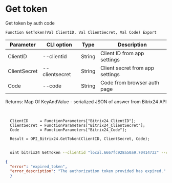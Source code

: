 ﻿---
sidebar_position: 2
---

# Get token
 Get token by auth code



`Function GetToken(Val ClientID, Val ClientSecret, Val Code) Export`

  | Parameter | CLI option | Type | Description |
  |-|-|-|-|
  | ClientID | --clientid | String | Client ID from app settings |
  | ClientSecret | --clientsecret | String | Client secret from app settings |
  | Code | --code | String | Code from browser auth page |

  
  Returns:  Map Of KeyAndValue - serialized JSON of answer from Bitrix24 API

<br/>




```bsl title="Code example"
  ClientID     = FunctionParameters["Bitrix24_ClientID"];
  ClientSecret = FunctionParameters["Bitrix24_ClientSecret"];
  Code         = FunctionParameters["Bitrix24_Code"];
  
  Result = OPI_Bitrix24.GetToken(ClientID, ClientSecret, Code);
```



```sh title="CLI command example"
    
  oint bitrix24 GetToken --clientid "local.6667fc928a50a9.70414732" --clientsecret "ZeKyeYIgy2NsHZqsIHY6GfG1V..." --code "2b096866006e9f06006b12e400000001000007fc1bc681f7ed7f13f2d449980628008c"

```

```json title="Result"
{
  "error": "expired_token",
  "error_description": "The authorization token provided has expired."
  }
```
